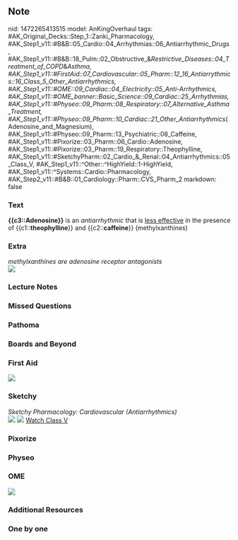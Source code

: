## Note
nid: 1472265413515
model: AnKingOverhaul
tags: #AK_Original_Decks::Step_1::Zanki_Pharmacology, #AK_Step1_v11::#B&B::05_Cardio::04_Arrhythmias::06_Antiarrhythmic_Drugs, #AK_Step1_v11::#B&B::18_Pulm::02_Obstructive_&_Restrictive_Diseases::04_Treatment_of_COPD_&_Asthma, #AK_Step1_v11::#FirstAid::07_Cardiovascular::05_Pharm::12_16_Antiarrythmics::16_Class_5_Other_Antiarrhythmics, #AK_Step1_v11::#OME::09_Cardiac::04_Electricity::05_Anti-Arrhythmics, #AK_Step1_v11::#OME_banner::Basic_Science::09_Cardiac::25_Arrhythmias, #AK_Step1_v11::#Physeo::09_Pharm::08_Respiratory::07_Alternative_Asthma_Treatment, #AK_Step1_v11::#Physeo::09_Pharm::10_Cardiac::21_Other_Antiarrhythmics_(Adenosine_and_Magnesium), #AK_Step1_v11::#Physeo::09_Pharm::13_Psychiatric::08_Caffeine, #AK_Step1_v11::#Pixorize::03_Pharm::06_Cardio::Adenosine, #AK_Step1_v11::#Pixorize::03_Pharm::19_Respiratory::Theophylline, #AK_Step1_v11::#SketchyPharm::02_Cardio_&_Renal::04_Antiarrhythmics::05_Class_V, #AK_Step1_v11::^Other::^HighYield::1-HighYield, #AK_Step1_v11::^Systems::Cardio::Pharmacology, #AK_Step2_v11::#B&B::01_Cardiology::Pharm::CVS_Pharm_2
markdown: false

### Text
<div>
  <b>{{c3::Adenosine}}</b> is an <i>antiarrhythmic</i> that is
  <u>less effective</u> in the presence of
  {{c1::<b>theophylline</b>}} and {{c2::<b>caffeine</b>}}
  (methylxanthines)
</div>

### Extra
<div>
  <i>methylxanthines are adenosine receptor antagonists</i>
</div>
<div><img src="paste-350619655209529.jpg"></div>

### Lecture Notes


### Missed Questions


### Pathoma


### Boards and Beyond


### First Aid
<img src="paste-258750304747523.jpg">

### Sketchy
<div>
  <i>Sketchy Pharmacology: Cardiovascular (Antiarrhythmics)</i>
</div><img src=
"Screen%20Shot%202019-09-25%20at%209.13.46%20AM.png"> <img src=
"Screen%20Shot%202019-09-25%20at%209.13.53%20AM.png"> <a href=
"https://dashboard.sketchy.com/study/medical/courses/medical-pharmacology/units/medical-pharmacology-cardiovascular-renal/videos/medical-pharmacology-cardiovascular-and-renal-antiarrhythmics-class-v?utm_source=anki&utm_medium=partnership&utm_campaign=february_update&utm_content=medical">
Watch Class V</a>

### Pixorize


### Physeo


### OME
<div class="ome-widget">
  <a href=
  "https://onlinemeded.org/spa/cardiac/arrhythmias/acquire?ref=anki">
  <img src="_OME_AnkiFlashcards_Lesson_6.png"></a>
</div>

### Additional Resources


### One by one

